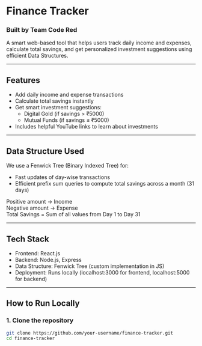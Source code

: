 # Finance Tracker

### Built by Team Code Red

A smart web-based tool that helps users track daily income and expenses, calculate total savings, and get personalized investment suggestions using efficient Data Structures.

---

## Features

- Add daily income and expense transactions
- Calculate total savings instantly
- Get smart investment suggestions:
  - Digital Gold (if savings > ₹5000)
  - Mutual Funds (if savings ≤ ₹5000)
- Includes helpful YouTube links to learn about investments

---

## Data Structure Used

We use a Fenwick Tree (Binary Indexed Tree) for:
- Fast updates of day-wise transactions
- Efficient prefix sum queries to compute total savings across a month (31 days)

Positive amount → Income  
Negative amount → Expense  
Total Savings = Sum of all values from Day 1 to Day 31

---

## Tech Stack

- Frontend: React.js  
- Backend: Node.js, Express  
- Data Structure: Fenwick Tree (custom implementation in JS)  
- Deployment: Runs locally (localhost:3000 for frontend, localhost:5000 for backend)

---

## How to Run Locally

### 1. Clone the repository
```bash
git clone https://github.com/your-username/finance-tracker.git
cd finance-tracker

